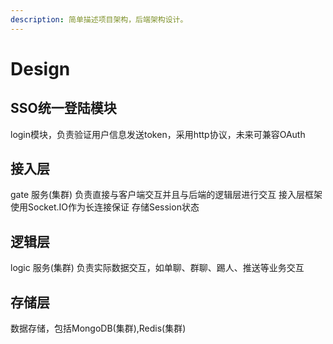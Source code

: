 ```yaml
---
description: 简单描述项目架构，后端架构设计。
---
```


# Design

## SSO统一登陆模块

login模块，负责验证用户信息发送token，采用http协议，未来可兼容OAuth

## 接入层

gate 服务\(集群\) 负责直接与客户端交互并且与后端的逻辑层进行交互 接入层框架使用Socket.IO作为长连接保证 存储Session状态

## 逻辑层

logic 服务\(集群\) 负责实际数据交互，如单聊、群聊、踢人、推送等业务交互

## 存储层

数据存储，包括MongoDB\(集群\),Redis\(集群\)

